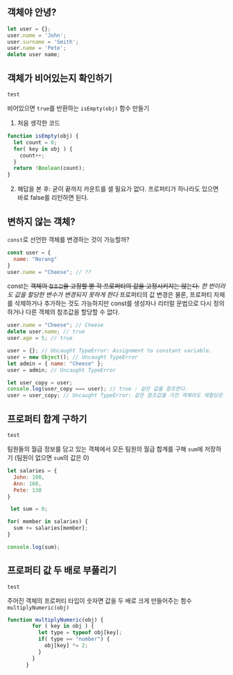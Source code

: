 ## 객체야 안녕?

```javascript
let user = {};
user.name = 'John';
user.surname = 'Smith';
user.name = 'Pete';
delete user name;
```


## 객체가 비어있는지 확인하기
`test`

비어있으면 `true`를 반환하는 `isEmpty(obj)` 함수 만들기

1. 처음 생각한 코드
```javascript
function isEmpty(obj) {
  let count = 0;
  for( key in obj ) {
    count++;
  }
  return !Boolean(count);
}
```
2. 해답을 본 후: 굳이 끝까지 카운트를 셀 필요가 없다. 프로퍼티가 하나라도 있으면 바로 false를 리턴하면 된다.

## 변하지 않는 객체?

`const`로 선언한 객체를 변경하는 것이 가능할까?
```javascript
const user = {
  name: "Norang"
}
user.name = "Cheese"; // ??
```
const는 ~~객체의 `참조값`을 고정할 뿐 각 프로퍼티의 값을 고정시키지는 않는다.~~ *한 번이라도 값을 할당한 변수가 변경되지 못하게 한다*  프로퍼티의 값 변경은 물론, 프로퍼티 자체를 삭제하거나 추가하는 것도 가능하지만 const를 생성자나 리터럴 문법으로 다시 정의하거나 다른 객체의 참조값을 할당할 수 없다.

```javascript
user.name = "Cheese"; // Cheese
delete user.name; // true
user.age = 5; // true

user = {}; // Uncaught TypeError: Assignment to constant variable.
user = new Object(); // Uncaught TypeError
let admin = { name: "Cheese" };
user = admin; // Uncaught TypeError

let user_copy = user;
console.log(user_copy === user); // true : 같은 값을 참조한다.
user = user_copy; // Uncaught TypeError: 같은 참조값을 가진 객체라도 재할당은 불가능

```

## 프로퍼티 합계 구하기
`test`

팀원들의 월급 정보를 담고 있는 객체에서 모든 팀원의 월급 합계를 구해 `sum`에 저장하기
(팀원이 없으면 `sum`의 값은 0)
```javascript
let salaries = {
  John: 100,
  Ann: 160,
  Pete: 130
}
```

```javascript
 let sum = 0;

for( member in salaries) {
  sum += salaries[member];
}

console.log(sum);
```


## 프로퍼티 값 두 배로 부풀리기
`test`

주어진 객체의 프로퍼티 타입이 숫자면 
값을 두 배로 크게 만들어주는 함수 `multiplyNumeric(obj)` 

```javascript
function multiplyNumeric(obj) {
        for ( key in obj ) {
          let type = typeof obj[key];
          if( type == "number") {
            obj[key] *= 2;
          }
        }
      }
```